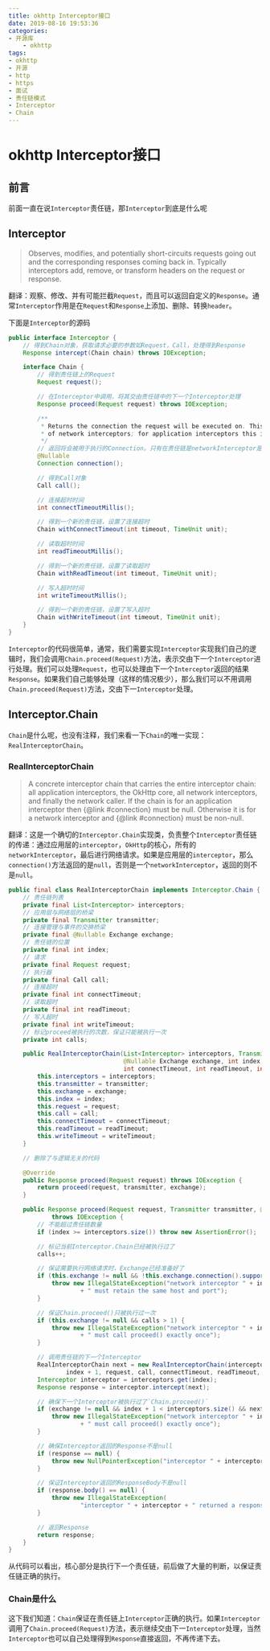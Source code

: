 ```yaml
---
title: okhttp Interceptor接口
date: 2019-08-16 19:53:36
categories:
- 开源库
    - okhttp
tags:
- okhttp
- 开源
- http
- https
- 面试
- 责任链模式
- Interceptor
- Chain
---
```


# okhttp Interceptor接口

## 前言

前面一直在说`Interceptor`责任链，那`Interceptor`到底是什么呢

## Interceptor

> Observes, modifies, and potentially short-circuits requests going out and the corresponding responses coming back in. Typically interceptors add, remove, or transform headers on the request or response.

翻译：观察、修改、并有可能拦截`Request`，而且可以返回自定义的`Response`。通常`Interceptor`作用是在`Request`和`Response`上添加、删除、转换`header`。

下面是`Interceptor`的源码

```java
public interface Interceptor {
    // 得到Chain对象，获取请求必要的参数如Request，Call，处理得到Response
    Response intercept(Chain chain) throws IOException;

    interface Chain {
        // 得到责任链上的Request
        Request request();

        // 在Interceptor中调用，将其交由责任链中的下一个Interceptor处理
        Response proceed(Request request) throws IOException;

        /**
         * Returns the connection the request will be executed on. This is only available in the chains
         * of network interceptors; for application interceptors this is always null.
         */
        // 返回将会被用于执行的Connection。只有在责任链是networkInterceptor是会得到值，在应用层interceptor总是返回null
        @Nullable
        Connection connection();

        // 得到Call对象
        Call call();

        // 连接超时时间
        int connectTimeoutMillis();

        // 得到一个新的责任链，设置了连接超时
        Chain withConnectTimeout(int timeout, TimeUnit unit);

        // 读取超时时间
        int readTimeoutMillis();

        // 得到一个新的责任链，设置了读取超时
        Chain withReadTimeout(int timeout, TimeUnit unit);

        // 写入超时时间
        int writeTimeoutMillis();

        // 得到一个新的责任链，设置了写入超时
        Chain withWriteTimeout(int timeout, TimeUnit unit);
    }
}
```

`Interceptor`的代码很简单，通常，我们需要实现`Interceptor`实现我们自己的逻辑时，我们会调用`Chain.proceed(Request)`方法，表示交由下一个`Interceptor`进行处理。我们可以处理`Request`，也可以处理由下一个`Interceptor`返回的结果`Response`。如果我们自己能够处理（这样的情况极少），那么我们可以不用调用`Chain.proceed(Request)`方法，交由下一`Interceptor`处理。

## Interceptor.Chain

`Chain`是什么呢，也没有注释，我们来看一下`Chain`的唯一实现：`RealInterceptorChain`。

### RealInterceptorChain

> A concrete interceptor chain that carries the entire interceptor chain: all application interceptors, the OkHttp core, all network interceptors, and finally the network caller.
> If the chain is for an application interceptor then {@link #connection} must be null. Otherwise it is for a network interceptor and {@link #connection} must be non-null.

翻译：这是一个确切的`Interceptor.Chain`实现类，负责整个`Interceptor`责任链的传递：通过应用层的`interceptor`，`OkHttp`的核心，所有的`networkInterceptor`，最后进行网络请求。如果是应用层的`interceptor`，那么`connection()`方法返回的是`null`，否则是一个`networkInterceptor`，返回的则不是`null`。

```java
public final class RealInterceptorChain implements Interceptor.Chain {
    // 责任链列表
    private final List<Interceptor> interceptors;
    // 应用层与网络层的桥梁
    private final Transmitter transmitter;
    // 连接管理与事件的交换桥梁
    private final @Nullable Exchange exchange;
    // 责任链的位置
    private final int index;
    // 请求
    private final Request request;
    // 执行器
    private final Call call;
    // 连接超时
    private final int connectTimeout;
    // 读取超时
    private final int readTimeout;
    // 写入超时
    private final int writeTimeout;
    // 标记proceed被执行的次数，保证只能被执行一次
    private int calls;

    public RealInterceptorChain(List<Interceptor> interceptors, Transmitter transmitter,
                                @Nullable Exchange exchange, int index, Request request, Call call,
                                int connectTimeout, int readTimeout, int writeTimeout) {
        this.interceptors = interceptors;
        this.transmitter = transmitter;
        this.exchange = exchange;
        this.index = index;
        this.request = request;
        this.call = call;
        this.connectTimeout = connectTimeout;
        this.readTimeout = readTimeout;
        this.writeTimeout = writeTimeout;
    }

    // 删除了与逻辑无关的代码

    @Override
    public Response proceed(Request request) throws IOException {
        return proceed(request, transmitter, exchange);
    }

    public Response proceed(Request request, Transmitter transmitter, @Nullable Exchange exchange)
            throws IOException {
        // 不能超过责任链数量
        if (index >= interceptors.size()) throw new AssertionError();

        // 标记当前Interceptor.Chain已经被执行过了
        calls++;

        // 保证需要执行网络请求时，Exchange已经准备好了
        if (this.exchange != null && !this.exchange.connection().supportsUrl(request.url())) {
            throw new IllegalStateException("network interceptor " + interceptors.get(index - 1)
                    + " must retain the same host and port");
        }

        // 保证Chain.proceed()只被执行过一次
        if (this.exchange != null && calls > 1) {
            throw new IllegalStateException("network interceptor " + interceptors.get(index - 1)
                    + " must call proceed() exactly once");
        }

        // 调用责任链的下一个Interceptor
        RealInterceptorChain next = new RealInterceptorChain(interceptors, transmitter, exchange,
                index + 1, request, call, connectTimeout, readTimeout, writeTimeout);
        Interceptor interceptor = interceptors.get(index);
        Response response = interceptor.intercept(next);

        // 确保下一个Interceptor被执行过了`Chain.proceed()`
        if (exchange != null && index + 1 < interceptors.size() && next.calls != 1) {
            throw new IllegalStateException("network interceptor " + interceptor
                    + " must call proceed() exactly once");
        }

        // 确保Interceptor返回的Response不是null
        if (response == null) {
            throw new NullPointerException("interceptor " + interceptor + " returned null");
        }

        // 保证Interceptor返回的ResponseBody不是null
        if (response.body() == null) {
            throw new IllegalStateException(
                    "interceptor " + interceptor + " returned a response with no body");
        }

        // 返回Response
        return response;
    }
}
```

从代码可以看出，核心部分是执行下一个责任链，前后做了大量的判断，以保证责任链正确的执行。

### Chain是什么

这下我们知道：`Chain`保证在责任链上`Interceptor`正确的执行。如果`Interceptor`调用了`Chain.proceed(Request)`方法，表示继续交由下一`Interceptor`处理，当然`Interceptor`也可以自己处理得到`Response`直接返回，不再传递下去。
